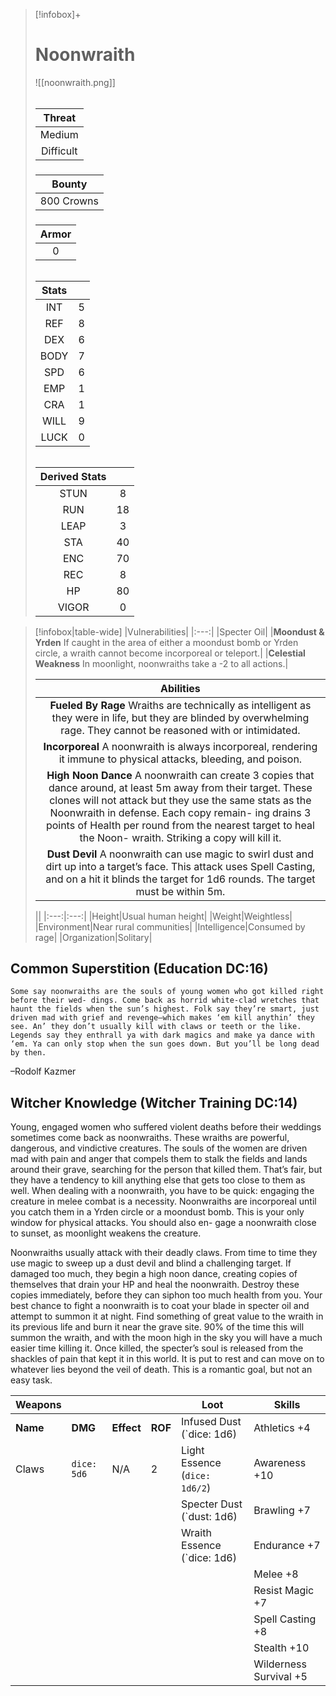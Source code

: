 >[!infobox]+
># Noonwraith
>![[noonwraith.png]]
>###### 
>|Threat|
>|:---:|
>|Medium|
>|Difficult|
>##### 
>|Bounty|
>|:---:|
>|800 Crowns|
>#####
>|Armor|
>|:---:|
>|0|
>###### 
>|Stats||
>|:---:|:---:|
>|INT|5|
>|REF|8|
>|DEX|6|
>|BODY|7|
>|SPD|6|
>|EMP|1|
>|CRA|1|
>|WILL|9|
>|LUCK|0|
>######
>|Derived Stats||
>|:---:|:---:|
>|STUN|8|
>|RUN|18|
>|LEAP|3|
>|STA|40|
>|ENC|70|
>|REC|8|
>|HP|80|
>|VIGOR|0|

>[!infobox|table-wide]
>|Vulnerabilities|
>|:---:|
>|Specter Oil|
>|**Moondust & Yrden** If caught in the area of either a moondust bomb or Yrden circle, a wraith cannot become incorporeal or teleport.|
>|**Celestial Weakness** In moonlight, noonwraiths take a -2 to all actions.|
>
>|Abilities|
>|:---:|
>|**Fueled By Rage** Wraiths are technically as intelligent as they were in life, but they are blinded by overwhelming rage. They cannot be reasoned with or intimidated.|
>|**Incorporeal** A noonwraith is always incorporeal, rendering it immune to physical attacks, bleeding, and poison.|
>|**High Noon Dance** A noonwraith can create 3 copies that dance around, at least 5m away from their target. These clones will not attack but they use the same stats as the Noonwraith in defense. Each copy remain- ing drains 3 points of Health per round from the nearest target to heal the Noon- wraith. Striking a copy will kill it.|
>|**Dust Devil** A noonwraith can use magic to swirl dust and dirt up into a target’s face. This attack uses Spell Casting, and on a hit it blinds the target for 1d6 rounds. The target must be within 5m.|
>
>||
>|:---:|:---:|
>|Height|Usual human height|
>|Weight|Weightless|
>|Environment|Near rural communities|
>|Intelligence|Consumed by rage|
>|Organization|Solitary|

## Common Superstition (Education DC:16)
```ad-quote
Some say noonwraiths are the souls of young women who got killed right before their wed- dings. Come back as horrid white-clad wretches that haunt the fields when the sun’s highest. Folk say they’re smart, just driven mad with grief and revenge—which makes ‘em kill anythin’ they see. An’ they don’t usually kill with claws or teeth or the like. Legends say they enthrall ya with dark magics and make ya dance with ‘em. Ya can only stop when the sun goes down. But you’ll be long dead by then.
```
–Rodolf Kazmer

## Witcher Knowledge (Witcher Training DC:14)
Young, engaged women who suffered violent deaths before their weddings sometimes come back as noonwraiths. These wraiths are powerful, dangerous, and vindictive creatures. The souls of the women are driven mad with pain and anger that compels them to stalk the fields and lands around their grave, searching for the person that killed them. That’s fair, but they have a tendency to kill anything else that gets too close to them as well. When dealing with a noonwraith, you have to be quick: engaging the creature in melee combat is a necessity. Noonwraiths are incorporeal until you catch them in a Yrden circle or a moondust bomb. This is your only window for physical attacks. You should also en- gage a noonwraith close to sunset, as moonlight weakens the creature.

Noonwraiths usually attack with their deadly claws. From time to time they use magic to sweep up a dust devil and blind a challenging target. If damaged too much, they begin a high noon dance, creating copies of themselves that drain your HP and heal the noonwraith. Destroy these copies immediately, before they can siphon too much health from you. Your best chance to fight a noonwraith is to coat your blade in specter oil and attempt to summon it at night. Find something of great value to the wraith in its previous life and burn it near the grave site. 90% of the time this will summon the wraith, and with the moon high in the sky you will have a much easier time killing it. Once killed, the specter’s soul is released from the shackles of pain that kept it in this world. It is put to rest and can move on to whatever lies beyond the veil of death. This is a romantic goal, but not an easy task.

| Weapons  |             |            |         | Loot                          | Skills                 |
|----------|-------------|------------|---------|-------------------------------|------------------------|
| **Name** | **DMG**     | **Effect** | **ROF** | Infused Dust (`dice: 1d6)     | Athletics +4           |
| Claws    | `dice: 5d6` | N/A        | 2       | Light Essence (`dice: 1d6/2`) | Awareness +10          |
|          |             |            |         | Specter Dust (`dust: 1d6)     | Brawling +7            |
|          |             |            |         | Wraith Essence (`dice: 1d6)   | Endurance +7           |
|          |             |            |         |                               | Melee +8               |
|          |             |            |         |                               | Resist Magic +7        |
|          |             |            |         |                               | Spell Casting +8       |
|          |             |            |         |                               | Stealth +10            |
|          |             |            |         |                               | Wilderness Survival +5 |

